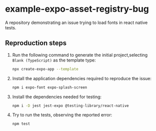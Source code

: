 # example-expo-asset-registry-bug

A repository demonstrating an issue trying to load fonts in react native tests.

## Reproduction steps

1. Run the following command to generate the initial project,selecting `Blank (TypeScript)` as the template type:

    ```sh
    npx create-expo-app --template
    ```

2. Install the application dependencies required to reproduce the issue:

    ```sh
    npm i expo-font expo-splash-screen
    ```

3. Install the dependencies needed for testing:

    ```sh
    npm i -D jest jest-expo @testing-library/react-native
    ```

4. Try to run the tests, observing the reported error:

    ```sh
    npm test
    ```

